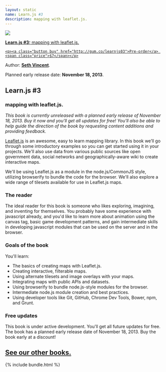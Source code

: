 ```yaml
---
layout: static
name: Learn.js #3
description: mapping with leaflet.js.
---
```


<div id="book">
  <a href="http://gum.co/learnjs03">
    <img src="{{ site.baseurl }}/img/books/learnjs-03-leaflet.png" />
    <p><strong>Learn.js #3:</strong> mapping with leaflet.js.</p>

    <p><a class="button buy" href="http://gum.co/learnjs03">Pre-order</a> <span class="price">$7</span></p>
  </a>
  <div id="meta">
    <p>Author: <b><a href="http://sethvincent.com" target="_blank">Seth Vincent</a></b>.</p>
    <p>Planned early release date: <b>November 18, 2013</b>.</p>
  </div>
</div>

## Learn.js #3
### mapping with leaflet.js.

_This book is currently unreleased with a planned early release of November 18, 2013. Buy it now and you'll get all updates for free! You'll also be able to help guide the direction of the book by requesting content additions and providing feedback._

[Leaflet.js](http://leafletjs.com/) is an awesome, easy to learn mapping library. In this book we’ll go through some introductory examples so you can get started using it in your projects. We'll also use data from various public sources like open government data, social networks and geographically-aware wiki to create interactive maps.

We'll be using Leaflet.js as a module in the node.js/CommonJS style, utilizing browserify to bundle the code for the browser. We'll also explore a wide range of tilesets available for use in Leaflet.js maps.

### The reader
The ideal reader for this book is someone who likes exploring, imagining, and inventing for themselves. You probably have some experience with javascript already, and you'd like to learn more about animation using the canvas tag, basic game development patterns, and gain intermediate skills in developing javascript modules that can be used on the server and in the browser.

### Goals of the book
You'll learn:  
- The basics of creating maps with Leaflet.js.
- Creating interactive, filterable maps.
- Using alternate tilesets and image overlays with your maps.
- Integrating maps with public APIs and datasets.
- Using browserify to bundle node.js-style modules for the browser.
- Intermediate node.js module creation and best practices.
- Using developer tools like Git, GitHub, Chrome Dev Tools, Bower, npm, and Grunt.


### Free updates
This book is under active development. You'll get all future updates for free. The book has a planned early release date of November 18, 2013. Buy the book early at a discount!

<section id="introduction">
  <div class="container">
    <div class="inner-wrapper">
      <h2><a href="{{ site.baseurl }}/books">See our other books.</a></h2>
      {% include bundle.html %}
    </div>
  </div>
</section>